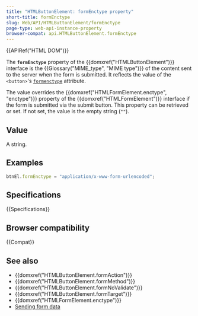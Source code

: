 ```yaml
---
title: "HTMLButtonElement: formEnctype property"
short-title: formEnctype
slug: Web/API/HTMLButtonElement/formEnctype
page-type: web-api-instance-property
browser-compat: api.HTMLButtonElement.formEnctype
---
```


{{APIRef("HTML DOM")}}

The **`formEnctype`** property of the {{domxref("HTMLButtonElement")}} interface is the {{Glossary("MIME_type", "MIME type")}} of the content sent to the server when the form is submitted. It reflects the value of the `<button>`'s [`formenctype`](/en-US/docs/Web/HTML/Reference/Element/button#formenctype) attribute.

The value overrides the {{domxref("HTMLFormElement.enctype", "enctype")}} property of the {{domxref("HTMLFormElement")}} interface if the form is submitted via the submit button. This property can be retrieved or set. If not set, the value is the empty string (`""`).

## Value

A string.

## Examples

```js
btnEl.formEnctype = "application/x-www-form-urlencoded";
```

## Specifications

{{Specifications}}

## Browser compatibility

{{Compat}}

## See also

- {{domxref("HTMLButtonElement.formAction")}}
- {{domxref("HTMLButtonElement.formMethod")}}
- {{domxref("HTMLButtonElement.formNoValidate")}}
- {{domxref("HTMLButtonElement.formTarget")}}
- {{domxref("HTMLFormElement.enctype")}}
- [Sending form data](/en-US/docs/Learn_web_development/Extensions/Forms/Sending_and_retrieving_form_data)
